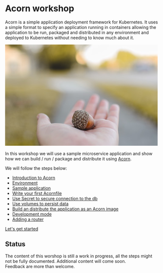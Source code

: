 # Acorn workshop

Acorn is a simple application deployment framework for Kubernetes. It uses a simple format to specify an application running in containers allowing the application to be run, packaged and distributed in any environment and deployed to Kubernetes without needing to know much about it.

![logo](./images/acorn/acorn.jpeg)

In this workshop we will use a sample microservice application and show how we can build / run / package and distribute it using [Acorn](https://acorn.io).  

We will follow the steps below:  
  
- [Introduction to Acorn](./acorn.md)
- [Environment](./environment.md)
- [Sample application](./votingapp.md)
- [Write your first Acornfile](./acornfile.md)
- [Use Secret to secure connection to the db](./secret.md)
- [Use volumes to persist data](./volumes.md)
- [Build an distribute the application as an Acorn image](./acorn_image.md)
- [Development mode](./development_mode.md)  
- [Adding a router](./router.md)  

[Let's get started](./acorn.md)

## Status

The content of this worshop is still a work in progress, all the steps might not be fully documented. Additional content will come soon.    
Feedback are more than welcome.